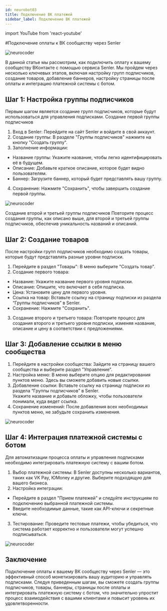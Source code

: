 ```yaml
---
id: neurobot03
title: Подключение ВК платежей
sidebar_label: Подключение ВК платежей
---
```


import YouTube from 'react-youtube'

#Подключение оплаты к ВК сообществу через Senler

![neurocoder](/img/neurobots/neuro2.png)

В данной статье мы рассмотрим, как подключить оплату к вашему сообществу ВКонтакте с помощью сервиса Senler. Мы пройдем через несколько ключевых этапов, включая настройку групп подписчиков, создание товаров, добавление баннеров, настройку страницы после оплаты и интеграцию платежной системы с ботом.

<YouTube videoId='sFCNfHU3d7Y' />

## Шаг 1: Настройка группы подписчиков

Первым шагом является создание групп подписчиков, которые будут использоваться для управления подписками.
Создание первой группы подписчиков
1.	Вход в Senler: Перейдите на сайт Senler и войдите в свой аккаунт.
2.	Создание группы: В разделе "Группы подписчиков" нажмите на кнопку "Создать группу".
3.	Заполнение информации:
-	Название группы: Укажите название, чтобы легко идентифицировать её в будущем.
-	Описание: Добавьте краткое описание, которое будет видно пользователям.
-	Баннер: Загрузите баннер, который будет представлять вашу группу.
4.	Сохранение: Нажмите "Сохранить", чтобы завершить создание первой группы.

![neurocoder](/img/neurobots/image2.1.png)

Создание второй и третьей группы подписчиков
Повторите процесс создания группы, как описано выше, для второй и третьей группы подписчиков, обеспечив уникальность названий и описаний.

## Шаг 2: Создание товаров 

После настройки групп подписчиков необходимо создать товары, которые будут представлять разные уровни подписки.
1.	Перейдите в раздел "Товары": В меню выберите "Создать товар".
2.	Создание первого товара:
-	Название: Укажите название первого уровня подписки.
-	Описание: Опишите, что включает в себя подписка.
-	Цена: Установите цену для первого уровня.
-	Ссылка на товар: Вставьте ссылку на страницу подписки из раздела “Группы подписчиков” в Senler.
-	Сохранение: Нажмите "Сохранить".
3.	Создание второго и третьего товара: Повторите процесс для создания второго и третьего уровня подписки, изменяя название, описание и цену в соответствии с предложениями.

## Шаг 3: Добавление ссылки в меню сообщества

1.	Перейдите в настройки сообщества: Зайдите на страницу вашего сообщества и выберите раздел "Управление".
2.	Настройка меню: В меню выберите опцию для редактирования пунктов меню. Здесь вы сможете добавить новые ссылки.
3.	Добавление ссылки: Вставьте ссылку на страницу подписки из раздела “Группы подписчиков” в Senler.                                                                                                              
Укажите название и добавьте обложку, чтобы пользователи понимали, куда ведет ссылка.
4.	Сохранение изменений: После добавления всех необходимых пунктов меню, не забудьте сохранить изменения.

![neurocoder](/img/neurobots/image2.2.png)


## Шаг 4: Интеграция платежной системы с ботом

Для автоматизации процесса оплаты и управления подписками необходимо интегрировать платежную систему с вашим ботом.
1.	Выбор платежной системы: В Senler доступны несколько вариантов, таких как VK Pay, ЮMoney и другие. Выберите подходящую для вашего бизнеса.
2.	Настройка интеграции:
-	Перейдите в раздел "Прием платежей" и следуйте инструкциям по подключению выбранной платежной системы.
-	Введите необходимые данные, такие как API-ключи и секретные ключи.
3.	Тестирование: Проведите тестовые платежи, чтобы убедиться, что система работает корректно и пользователи могут успешно подписываться.

![neurocoder](/img/neurobots/image2.3.png)


## Заключение

Подключение оплаты к вашему ВК сообществу через Senler — это эффективный способ монетизировать вашу аудиторию и управлять подписками. Следуя приведенным шагам, вы сможете создать группы подписчиков, товары, баннеры, страницы после оплаты и интегрировать платежную систему с ботом, что значительно упростит процесс взаимодействия с вашими клиентами и повысит уровень их удовлетворенности.
